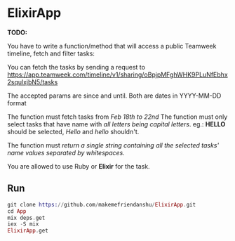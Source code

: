 # ElixirApp

**TODO:**

You have to write a function/method that will access a public Teamweek timeline, fetch and filter tasks:

You can fetch the tasks by sending a request to https://app.teamweek.com/timeline/v1/sharing/oBpjpMFghWHK9PLuNfEbhx2squlxjbN5/tasks

The accepted params are since and until.
Both are dates in YYYY-MM-DD format

The function must fetch tasks from *Feb 18th to 22nd*
The function must only select tasks that have name with *all letters being capital letters*. eg.: **HELLO** should be selected, *Hello* and *hello* shouldn't.

The function must *return a single string containing all the selected tasks' name values separated by whitespaces.*

You are allowed to use Ruby or **Elixir** for the task.

## Run

```elixir
git clone https://github.com/makemefriendanshu/ElixirApp.git
cd App
mix deps.get
iex -S mix
ElixirApp.get
```